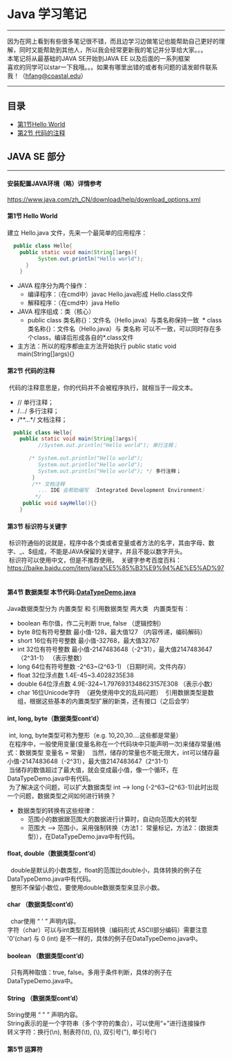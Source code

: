 # Java 学习笔记
***
因为在网上看到有些很多笔记很不错，而且边学习边做笔记也能帮助自己更好的理解，同时又能帮助到其他人，所以我会经常更新我的笔记并分享给大家。。。  
本笔记将从最基础的JAVA SE开始到JAVA EE 以及后面的一系列框架    
喜欢的同学可以star一下我哦。。。如果有哪里出错的或者有问题的请发邮件联系我！（hfang@coastal.edu）  
***
## 目录
* [第1节Hello World](#第1节-hello-world)
* [第2节 代码的注释](#第2节-代码的注释--)
## JAVA SE 部分
***
#### 安装配置JAVA环境（略）详情参考  
https://www.java.com/zh_CN/download/help/download_options.xml    
#### 第1节 Hello World
建立 Hello.java 文件，先来一个最简单的应用程序：  
```Java
  public class Hello{
    public static void main(String[]args){
          System.out.println("Hello world");
      }
    }
```
* JAVA 程序分为两个操作：
  * 编译程序：（在cmd中）javac Hello.java形成 Hello.class文件
  * 解释程序：（在cmd中）java Hello  
* JAVA 程序组成：类（核心）
  * public class 类名称{}：文件名（Hello.java）与类名称保持一致
  * class 类名称{}：文件名（Hello.java）与 类名称 可以不一致，可以同时存在多个class，编译后形成各自的*.class文件
* 主方法：所以的程序都由主方法开始执行 public static void main(String[]args){}  
#### 第2节 代码的注释  
  代码的注释意思是，你的代码并不会被程序执行，就相当于一段文本。
* // 单行注释；
* /*...*/ 多行注释；
* /**...*/ 文档注释；
```Java
  public class Hello{
    public static void main(String[]args){
          //System.out.println("Hello world"); 单行注释；
          
       /* System.out.println("Hello world"); 
          System.out.println("Hello world"); 
          System.out.println("Hello world"); */ 多行注释；
        }
        /** 文档注释
          ... IDE 会帮助编写 （Integrated Development Environment）
         */
     public void sayHello(){}
    }
```  
#### 第3节 标识符与关键字  
  标识符通俗的说就是，程序中各个类或者变量或者方法的名字，其由字母、数字、_、$组成，不能是JAVA保留的关键字，并且不能以数字开头。    
  标识符可以使用中文，但是不推荐使用。
  关键字参考百度百科：https://baike.baidu.com/item/java%E5%85%B3%E9%94%AE%E5%AD%97  
#### 第4节 数据类型 本节代码:[DataTypeDemo.java](/Java_examples/DataTypeDemo.java)  
  Java数据类型分为 内置类型 和 引用数据类型 两大类  
  内置类型有： 
* boolean	布尔值，作二元判断	true, false （逻辑控制）
* byte	8位有符号整数	最小值-128，最大值127 （内容传递，编码解码）
* short	16位有符号整数	最小值-32768，最大值32767 
* int	32位有符号整数	最小值-2147483648（-2^31），最大值2147483647（2^31-1） （表示整数）
* long	64位有符号整数	-2^63~(2^63-1) （日期时间，文件内存）
* float	32位浮点数	1.4E-45~3.4028235E38
* double	64位浮点数	4.9E-324~1.7976931348623157E308 （表示小数）
* char	16位Unicode字符  （避免使用中文的乱码问题）
  引用数据类型是数组，根据这些基本的内置类型扩展的新类，还有接口（之后会学）  
#### int, long, byte（数据类型cont’d）  
  int, long, byte类型可称为整形（e.g. 10,20,30....这些都是常量）  
  在程序中，一般使用变量(变量名称在一个代码块中只能声明一次)来储存常量(格式：数据类型 变量名 = 常量)  
  当然，储存的常量也不能无限大，int可以储存最小值-2147483648（-2^31），最大值2147483647（2^31-1）  
  当储存的数值超过了最大值，就会变成最小值，像一个循环，在DataTypeDemo.java中有代码。  
  为了解决这个问题，可以扩大数据类型 int --> long (-2^63~(2^63-1))此时出现一个问题，数据类型之间如何进行转换？  
*  数据类型的转换有这些规律：
   * 范围小的数据跟范围大的数据进行计算时，自动向范围大的转型
   * 范围大 --> 范围小，采用强制转换（方法1： 常量标记，方法2：(数据类型)），在DataTypeDemo.java中有代码。
#### float, double（数据类型cont’d）  
   double是默认的小数类型，float的范围比double小，具体转换的例子在DataTypeDemo.java中有代码。  
   整形不保留小数位，要使用double数据类型来显示小数。
#### char （数据类型cont’d）  
   char使用 “ ' ” 声明内容。  
   字符（char）可以与int类型互相转换（编码形式 ASCII部分编码）需要注意 '0'(char) 与 0 (int) 是不一样的，具体的例子在DataTypeDemo.java中。
#### boolean （数据类型cont’d）  
   只有两种取值：true, false。多用于条件判断，具体的例子在DataTypeDemo.java中。
#### String （数据类型cont’d）  
  String使用 “ " ” 声明内容。  
  String表示的是一个字符串（多个字符的集合），可以使用“+”进行连接操作  
  转义字符：换行(\n), 制表符(\t), \(\\), 双引号(\"), 单引号(\')  
#### 第5节 运算符



